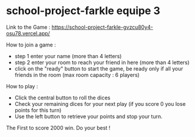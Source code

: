 # school-project-farkle equipe 3

Link to the Game : https://school-project-farkle-gvzcu80y4-osu78.vercel.app/

How to join a game :

- step 1 enter your name (more than 4 letters)
- step 2 enter your room to reach your friend in here (more than 4 letters)
- click on the "ready" button to start the game, be ready only if all your friends in the room (max room capacity : 6 players) 

How to play :
- Click the central button to roll the dices
- Check your remaining dices for your next play (if you score 0 you lose points for this turn)
- Use the left button to retrieve your points and stop your turn.

The First to score 2000 win. Do your best !
